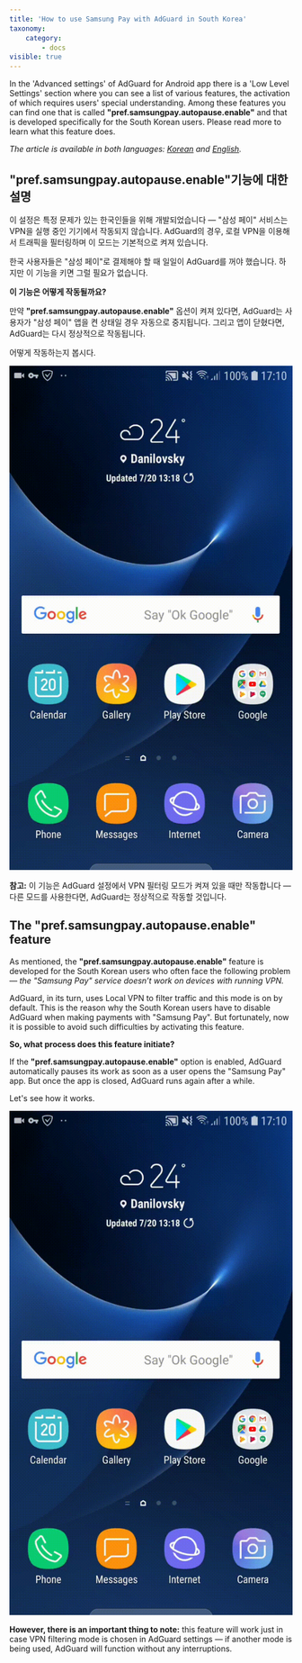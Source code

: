 ```yaml
---
title: 'How to use Samsung Pay with AdGuard in South Korea'
taxonomy:
    category:
        - docs
visible: true
---
```


In the 'Advanced settings' of AdGuard for Android app there is a 'Low Level Settings' section where you can see a list of various features, the activation of which requires users' special understanding. Among these features you can find one that is called **"pref.samsungpay.autopause.enable"** and that is developed specifically for the South Korean users. Please read more to learn what this feature does. 

*The article is available in both languages: [Korean](#korean) and [English](#english).*

<a name="korean"></a>
## "pref.samsungpay.autopause.enable"기능에 대한 설명

이 설정은 특정 문제가 있는 한국인들을 위해 개발되었습니다 — "삼성 페이" 서비스는 VPN을 실행 중인 기기에서 작동되지 않습니다. AdGuard의 경우, 로컬 VPN을 이용해서 트래픽을 필터링하며 이 모드는 기본적으로 켜져 있습니다.

한국 사용자들은 "삼성 페이"로 결제해야 할 때 일일이 AdGuard를 꺼야 했습니다. 하지만 이 기능을 키면 그럴 필요가 없습니다.

**이 기능은 어떻게 작동될까요?** 

만약 **"pref.samsungpay.autopause.enable"** 옵션이 켜져 있다면, AdGuard는 사용자가 "삼성 페이" 앱을 켠 상태일 경우 자동으로 중지됩니다. 그리고 앱이 닫혔다면, AdGuard는 다시 정상적으로 작동됩니다.

어떻게 작동하는지 봅시다.

![](pref_samsungpay_autopause_enable.gif.gif?resize=600)

**참고:** 이 기능은 AdGuard 설정에서 VPN 필터링 모드가 켜져 있을 때만 작동합니다 — 다른 모드를 사용한다면, AdGuard는 정상적으로 작동할 것입니다.

<a name="english"></a>
## The "pref.samsungpay.autopause.enable" feature

As mentioned, the **"pref.samsungpay.autopause.enable"** feature is developed for the South Korean users who often face the following problem — *the "Samsung Pay" service doesn’t work on devices with running VPN.* 

AdGuard, in its turn, uses Local VPN to filter traffic and this mode is on by default. This is the reason why the South Korean users have to disable AdGuard when making payments with "Samsung Pay". But fortunately, now it is possible to avoid such difficulties by activating this feature.

**So, what process does this feature initiate?** 

If the **"pref.samsungpay.autopause.enable"** option is enabled, AdGuard automatically pauses its work as soon as a user opens the "Samsung Pay" app. But once the app is closed, AdGuard runs again after a while.

Let's see how it works.

![](pref_samsungpay_autopause_enable.gif.gif?resize=600)
 
**However, there is an important thing to note:** this feature will work just in case VPN filtering mode is chosen in AdGuard settings — if another mode is being used, AdGuard will function without any interruptions.
